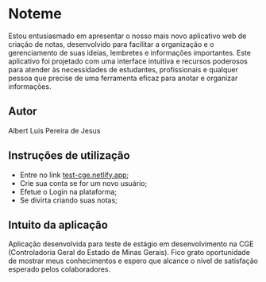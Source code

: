 # Noteme

Estou entusiasmado em apresentar o nosso mais novo aplicativo web de criação de notas, desenvolvido para facilitar a organização e o gerenciamento de suas ideias, lembretes e informações importantes. Este aplicativo foi projetado com uma interface intuitiva e recursos poderosos para atender às necessidades de estudantes, profissionais e qualquer pessoa que precise de uma ferramenta eficaz para anotar e organizar informações.

## Autor

Albert Luis Pereira de Jesus

## Instruções de utilização

- Entre no link [test-cge.netlify.app](https://test-cge.netlify.app/login/login.html);
- Crie sua conta se for um novo usuário;
- Efetue o Login na plataforma;
- Se divirta criando suas notas;

## Intuito da aplicação

Aplicação desenvolvida para teste de estágio em desenvolvimento na CGE (Controladoria Geral do Estado de Minas Gerais).
Fico grato oportunidade de mostrar meus conhecimentos e espero que alcance o nivel de satisfação esperado pelos colaboradores.
